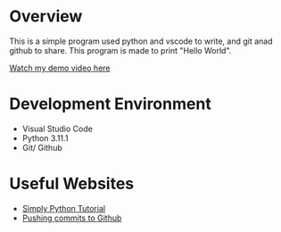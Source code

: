 # Overview

This is a simple program used python and vscode to write, and git anad github to share. This program is made to print "Hello World".

[Watch my demo video here](https://youtu.be/1u_3bmXDc74)

# Development Environment

- Visual Studio Code
- Python 3.11.1
- Git/ Github

# Useful Websites

- [Simply Python Tutorial](https://www.w3schools.com/python/)
- [Pushing commits to Github](https://docs.github.com/en/get-started/using-git/pushing-commits-to-a-remote-repository)
